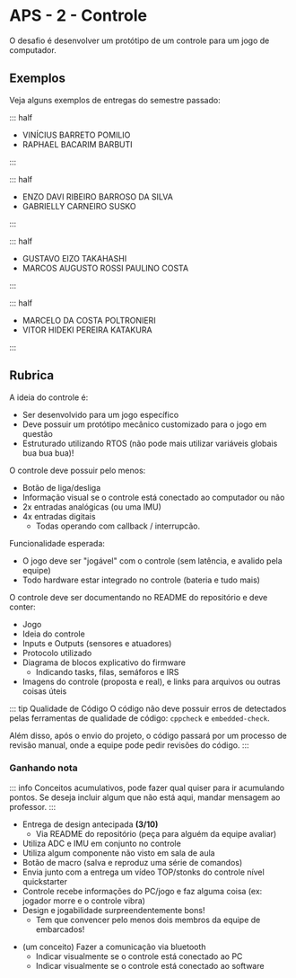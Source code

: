 # APS - 2 - Controle

<YouTube id="uCgnWqoP4MM"/>

O desafio é desenvolver um protótipo de um controle para um jogo de computador. 

## Exemplos

Veja alguns exemplos de entregas do semestre passado:

::: half
- VINÍCIUS BARRETO POMILIO	
- RAPHAEL BACARIM BARBUTI

<YouTube id="XjOHiLd93II"/>
:::

::: half
- ENZO DAVI RIBEIRO BARROSO DA SILVA
- GABRIELLY CARNEIRO SUSKO

<YouTube id="W6gnPhgk_Oc"/>
:::

::: half
- GUSTAVO EIZO TAKAHASHI	
- MARCOS AUGUSTO ROSSI PAULINO COSTA
<YouTube id="aSvf94ADpdw"/>
:::

::: half
- MARCELO DA COSTA POLTRONIERI	
- VITOR HIDEKI PEREIRA KATAKURA
<YouTube id="2x4wYwhdspk"/>
:::

## Rubrica

A ideia do controle é:

- Ser desenvolvido para um jogo específico
- Deve possuir um protótipo mecânico customizado para o jogo em questão
-  Estruturado utilizando RTOS (não pode mais utilizar variáveis globais bua bua bua)!

O controle deve possuir pelo menos:

- Botão de liga/desliga
- Informação visual se o controle está conectado ao computador ou não
- 2x entradas analógicas (ou uma IMU)
- 4x entradas digitais 
    - Todas operando com callback / interrupcão.

Funcionalidade esperada:

- O jogo deve ser "jogável" com o controle (sem latência, e avalido pela equipe)
- Todo hardware estar integrado no controle (bateria e tudo mais) 

O controle deve ser documentando no README do repositório e deve conter:

- Jogo
- Ideia do controle
- Inputs e Outputs (sensores e atuadores)
- Protocolo utilizado
- Diagrama de blocos explicativo do firmware
    - Indicando tasks, filas, semáforos e IRS
- Imagens do controle (proposta e real), e links para arquivos ou outras coisas úteis

::: tip Qualidade de Código
O código não deve possuir erros de detectados pelas ferramentas de qualidade de código: `cppcheck` e `embedded-check`.

Além disso, após o envio do projeto, o código passará por um processo de revisão manual, onde a equipe pode pedir revisões do código.
:::

### Ganhando nota

::: info
Conceitos acumulativos, pode fazer qual quiser para ir acumulando pontos. Se deseja incluir algum que não está aqui, mandar mensagem ao professor.
:::

<Badge type="info" text="meio conceito:" />

- Entrega de design antecipada **(3/10)**
    - Via README do repositório (peça para alguém da equipe avaliar)
- Utiliza ADC e IMU em conjunto no controle
- Utiliza algum componente não visto em sala de aula
- Botão de macro (salva e reproduz uma série de comandos)
- Envia junto com a entrega um vídeo TOP/stonks do controle nível quickstarter
- Controle recebe informações do PC/jogo e faz alguma coisa (ex: jogador morre e o controle vibra)
- Design e jogabilidade surpreendentemente bons!
    - Tem que convencer pelo menos dois membros da equipe de embarcados!

<Badge type="tip" text="UM conceito:" />

- (um conceito) Fazer a comunicação via bluetooth
    - Indicar visualmente se o controle está conectado ao PC
    - Indicar visualmente se o controle está conectado ao software
